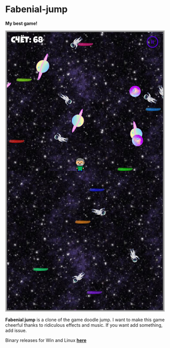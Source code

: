 # Fabenial-jump
**My best game!**

![screenshot of sample](https://github.com/Allespro/Fabenial-jump/blob/master/Pictures/Preview.png)

**Fabenial jump** is a clone of the game doodle jump. I want to make this game cheerful thanks to ridiculous effects and music.
If you want add something, add issue.

Binary releases for Win and Linux **[here](https://github.com/Allespro/Fabenial-jump/releases)**
